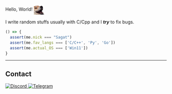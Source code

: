 <p text-align="center" > Hello, World! <img align="center" src="doge.png" width="32px"/></p>

I write random stuffs usually with C/Cpp and I **_try_** to fix bugs. 

```js
() => {
  assert(me.nick === "Sagat")
  assert(me.fav_langs === ['C/C++', 'Py', 'Go'])
  assert(me.actual_OS === ['Win11'])
}
```

---
## Contact
[<kbr> ![Discord](https://img.shields.io/badge/Discord-%235865F2.svg?style=for-the-badge&logo=discord&logoColor=white) </kbr>](https://discord.com/users/891742803791585400)
[<kbr> ![Telegram](https://img.shields.io/badge/Telegram-2CA5E0?style=for-the-badge&logo=telegram&logoColor=white) </kbr> ](https://t.me/TheAbyssWalk3r)

